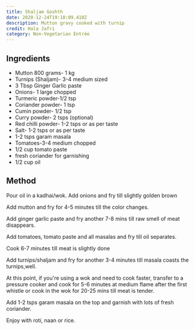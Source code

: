 ```yaml
---
title: Shaljam Goshth
date: 2020-12-24T19:10:09.410Z
description: Mutton gravy cooked with turnip
credit: Hala Jafri
category: Non-Vegetarian Entrée
---
```

## Ingredients
- Mutton 800 grams- 1 kg
- Turnips (Shaljam)- 3-4 medium sized
- 3 Tbsp Ginger Garlic paste
- Onions- 1 large chopped
- Turmeric powder-1/2 tsp
- Coriander powder- 1 tsp
- Cumin powder- 1/2 tsp
- Curry powder- 2 tsps (optional)
- Red chilli powder- 1-2 tsps or as per taste
- Salt- 1-2 tsps or as per taste
- 1-2 tsps garam masala
- Tomatoes-3-4 medium chopped
- 1/2 cup tomato paste
- fresh coriander for garnishing
- 1/2 cup oil

## Method
Pour oil in a kadhai/wok. Add onions and fry till slightly golden brown

Add mutton and fry for 4-5 minutes till the color changes.

Add ginger garlic paste and fry another 7-8 mins till raw smell of meat disappears.

Add tomatoes, tomato paste and all masalas and fry till oil separates. 

Cook 6-7 minutes till meat is slightly done

Add turnips/shaljam and fry for another 3-4 minutes till masala coasts the turnips,well.

At this point, if you're using a wok and need to cook faster, transfer to a pressure cooker and cook for 5-6 minutes at medium flame after the first whistle or cook in the wok for 20-25 mins till meat is tender.

Add 1-2 tsps garam masala on the top and garnish with lots of fresh coriander.

Enjoy with roti, naan or rice. 

